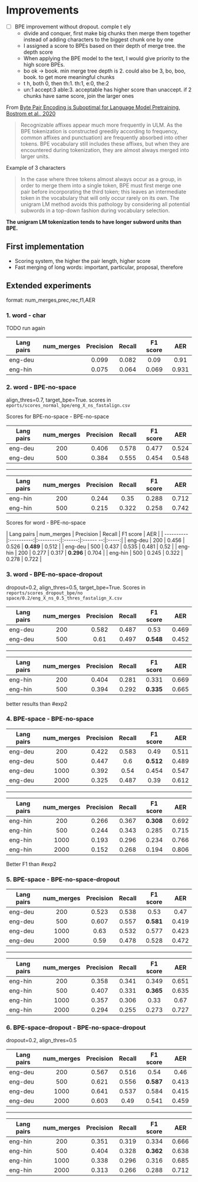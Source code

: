 # Improvements

* [ ] BPE improvement without dropout. comple t ely
  * divide and conquer, first make big chunks then merge them together instead of adding characters to the biggest chunk one by one
  * I assigned a score to BPEs based on their depth of merge tree. the depth score
  * When applying the BPE model to the text, I would give priority to the high score BPEs.
  * bo ok -> book. min merge tree depth is 2. could also be 3, bo, boo, book. to get more meaningful chunks
  * t h, both 0, then th:1. th:1, e:0, the:2
  * un:1 accept:3 able:3. acceptable has higher score than unaccept. if 2 chunks have same score, join the larger ones

From [Byte Pair Encoding is Suboptimal for Language Model Pretraining, Bostrom et al., 2020](https://github.com/anebz/papers/blob/master/2020/2004.03720.md)

> Recognizable affixes appear much more frequently in ULM. As the BPE tokenization is constructed greedily according to frequency, common affixes and punctuation) are frequently absorbed into other tokens. BPE vocabulary still includes these affixes, but when they are encountered during tokenization, they are almost always merged into larger units.

Example of 3 characters

> In the case where three tokens almost always occur as a group, in order to merge them into a single token, BPE must first merge one pair before incorporating the third token; this leaves an intermediate token in the vocabulary that will only occur rarely on its own. The unigram LM method avoids this pathology by considering all potential subwords in a top-down fashion during vocabulary selection.

**The unigram LM tokenization tends to have longer subword units than BPE.**

## First implementation

* Scoring system, the higher the pair length, higher score
* Fast merging of long words: important, particular, proposal, therefore

## Extended experiments

format: num_merges,prec,rec,f1,AER

### 1. word - char

TODO run again

| Lang pairs | num_merges | Precision | Recall | F1 score | AER   |
| ---------- |:----------:|:---------:|:------:|:--------:|:-----:|
| eng-deu    |            | 0.099     | 0.082  | 0.09     | 0.91  |
| eng-hin    |            | 0.075     | 0.064  | 0.069    | 0.931 |

### 2. word - BPE-no-space

align_thres=0.7, target_bpe=True. scores in `eports/scores_normal_bpe/eng_X_ns_fastalign.csv`

Scores for BPE-no-space - BPE-no-space

| Lang pairs | num_merges | Precision | Recall | F1 score | AER   |
| ---------- |:----------:|:---------:|:------:|:--------:|:-----:|
| eng-deu    | 200        | 0.406     | 0.578  | 0.477    | 0.524 |
| eng-deu    | 500        | 0.384     | 0.555  | 0.454    | 0.548 |

-----

| Lang pairs | num_merges | Precision | Recall | F1 score | AER   |
| ---------- |:----------:|:---------:|:------:|:--------:|:-----:|
| eng-hin    | 200        | 0.244     | 0.35   | 0.288    | 0.712 |
| eng-hin    | 500        | 0.215     | 0.322  | 0.258    | 0.742 |

Scores for word - BPE-no-space

| Lang pairs | num_merges | Precision | Recall | F1 score  | AER   |
| ---------- |:----------:|:---------:|:------:|:------ --:|:-----:|
| eng-deu    | 200        | 0.456     | 0.526  | **0.489** | 0.512 |
| eng-deu    | 500        | 0.437     | 0.535  | 0.481     | 0.52  |
| eng-hin    | 200        | 0.277     | 0.317  | **0.296** | 0.704 |
| eng-hin    | 500        | 0.245     | 0.322  | 0.278     | 0.722 |

### 3. word - BPE-no-space-dropout

dropout=0.2, align_thres=0.5, target_bpe=True. Scores in `reports/scores_dropout_bpe/no space/0.2/eng_X_ns_0.5_thres_fastalign_X.csv`

| Lang pairs | num_merges | Precision | Recall | F1 score  | AER   |
| ---------- |:----------:|:---------:|:------:|:---------:|:-----:|
| eng-deu    | 200        | 0.582     | 0.487  | 0.53      | 0.469 |
| eng-deu    | 500        | 0.61      | 0.497  | **0.548** | 0.452 |

-----

| Lang pairs | num_merges | Precision | Recall | F1 score  | AER   |
| ---------- |:----------:|:---------:|:------:|:---------:|:-----:|
| eng-hin    | 200        | 0.404     | 0.281  | 0.331     | 0.669 |
| eng-hin    | 500        | 0.394     | 0.292  | **0.335** | 0.665 |

better results than #exp2

### 4. BPE-space - BPE-no-space

| Lang pairs | num_merges | Precision | Recall | F1 score  | AER   |
| ---------- |:----------:|:---------:|:------:|:---------:|:-----:|
| eng-deu    | 200        | 0.422     | 0.583  | 0.49      | 0.511 |
| eng-deu    | 500        | 0.447     | 0.6    | **0.512** | 0.489 |
| eng-deu    | 1000       | 0.392     | 0.54   | 0.454     | 0.547 |
| eng-deu    | 2000       | 0.325     | 0.487  | 0.39      | 0.612 |

-----

| Lang pairs | num_merges | Precision | Recall | F1 score  | AER   |
| ---------- |:----------:|:---------:|:------:|:---------:|:-----:|
| eng-hin    | 200        | 0.266     | 0.367  | **0.308** | 0.692 |
| eng-hin    | 500        | 0.244     | 0.343  | 0.285     | 0.715 |
| eng-hin    | 1000       | 0.193     | 0.296  | 0.234     | 0.766 |
| eng-hin    | 2000       | 0.152     | 0.268  | 0.194     | 0.806 |

Better F1 than #exp2

### 5. BPE-space - BPE-no-space-dropout

| Lang pairs | num_merges | Precision | Recall | F1 score  | AER   |
| ---------- |:----------:|:---------:|:------:|:---------:|:-----:|
| eng-deu    | 200        | 0.523     | 0.538  | 0.53      | 0.47  |
| eng-deu    | 500        | 0.607     | 0.557  | **0.581** | 0.419 |
| eng-deu    | 1000       | 0.63      | 0.532  | 0.577     | 0.423 |
| eng-deu    | 2000       | 0.59      | 0.478  | 0.528     | 0.472 |

-----

| Lang pairs | num_merges | Precision | Recall | F1 score  | AER   |
| ---------- |:----------:|:---------:|:------:|:---------:|:-----:|
| eng-hin    | 200        | 0.358     | 0.341  | 0.349     | 0.651 |
| eng-hin    | 500        | 0.407     | 0.331  | **0.365** | 0.635 |
| eng-hin    | 1000       | 0.357     | 0.306  | 0.33      | 0.67  |
| eng-hin    | 2000       | 0.294     | 0.255  | 0.273     | 0.727 |

### 6. BPE-space-dropout - BPE-no-space-dropout

dropout=0.2, align_thres=0.5

| Lang pairs | num_merges | Precision | Recall | F1 score  | AER   |
| ---------- |:----------:|:---------:|:------:|:---------:|:-----:|
| eng-deu    | 200        | 0.567     | 0.516  | 0.54      | 0.46  |
| eng-deu    | 500        | 0.621     | 0.556  | **0.587** | 0.413 |
| eng-deu    | 1000       | 0.641     | 0.537  | 0.584     | 0.415 |
| eng-deu    | 2000       | 0.603     | 0.49   | 0.541     | 0.459 |

-----

| Lang pairs | num_merges | Precision | Recall | F1 score  | AER   |
| ---------- |:----------:|:---------:|:------:|:---------:|:-----:|
| eng-hin    | 200        | 0.351     | 0.319  | 0.334     | 0.666 |
| eng-hin    | 500        | 0.404     | 0.328  | **0.362** | 0.638 |
| eng-hin    | 1000       | 0.338     | 0.296  | 0.316     | 0.685 |
| eng-hin    | 2000       | 0.313     | 0.266  | 0.288     | 0.712 |
